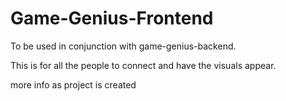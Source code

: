 # Game-Genius-Frontend

To be used in conjunction with game-genius-backend.

This is for all the people to connect and have the visuals appear.

more info as project is created
